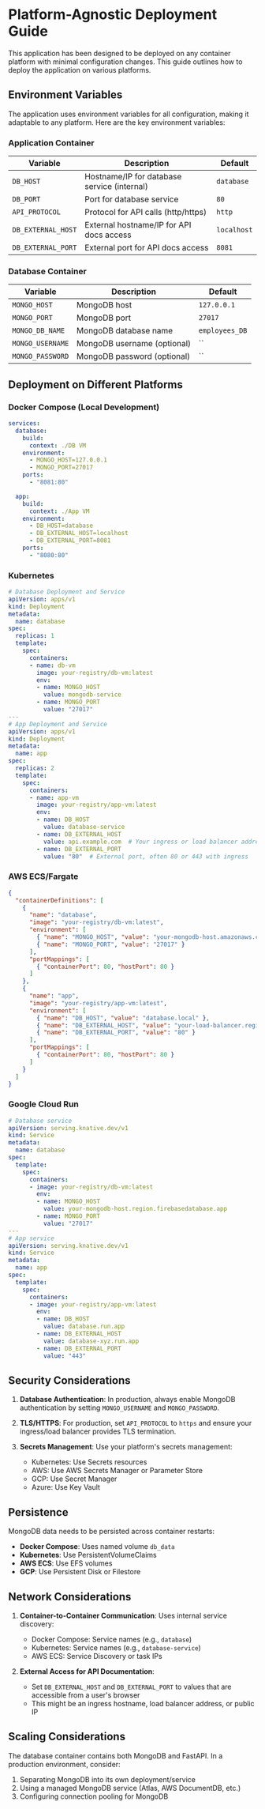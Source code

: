 # Platform-Agnostic Deployment Guide

This application has been designed to be deployed on any container platform with minimal configuration changes. This guide outlines how to deploy the application on various platforms.

## Environment Variables

The application uses environment variables for all configuration, making it adaptable to any platform. Here are the key environment variables:

### Application Container

| Variable | Description | Default |
|----------|-------------|---------|
| `DB_HOST` | Hostname/IP for database service (internal) | `database` |
| `DB_PORT` | Port for database service | `80` |
| `API_PROTOCOL` | Protocol for API calls (http/https) | `http` |
| `DB_EXTERNAL_HOST` | External hostname/IP for API docs access | `localhost` |
| `DB_EXTERNAL_PORT` | External port for API docs access | `8081` |

### Database Container

| Variable | Description | Default |
|----------|-------------|---------|
| `MONGO_HOST` | MongoDB host | `127.0.0.1` |
| `MONGO_PORT` | MongoDB port | `27017` |
| `MONGO_DB_NAME` | MongoDB database name | `employees_DB` |
| `MONGO_USERNAME` | MongoDB username (optional) | `` |
| `MONGO_PASSWORD` | MongoDB password (optional) | `` |

## Deployment on Different Platforms

### Docker Compose (Local Development)

```yaml
services:
  database:
    build:
      context: ./DB VM
    environment:
      - MONGO_HOST=127.0.0.1
      - MONGO_PORT=27017
    ports:
      - "8081:80"

  app:
    build:
      context: ./App VM
    environment:
      - DB_HOST=database
      - DB_EXTERNAL_HOST=localhost
      - DB_EXTERNAL_PORT=8081
    ports:
      - "8080:80"
```

### Kubernetes

```yaml
# Database Deployment and Service
apiVersion: apps/v1
kind: Deployment
metadata:
  name: database
spec:
  replicas: 1
  template:
    spec:
      containers:
      - name: db-vm
        image: your-registry/db-vm:latest
        env:
        - name: MONGO_HOST
          value: mongodb-service
        - name: MONGO_PORT
          value: "27017"
---
# App Deployment and Service
apiVersion: apps/v1
kind: Deployment
metadata:
  name: app
spec:
  replicas: 2
  template:
    spec:
      containers:
      - name: app-vm
        image: your-registry/app-vm:latest
        env:
        - name: DB_HOST
          value: database-service
        - name: DB_EXTERNAL_HOST
          value: api.example.com  # Your ingress or load balancer address
        - name: DB_EXTERNAL_PORT
          value: "80"  # External port, often 80 or 443 with ingress
```

### AWS ECS/Fargate

```json
{
  "containerDefinitions": [
    {
      "name": "database",
      "image": "your-registry/db-vm:latest",
      "environment": [
        { "name": "MONGO_HOST", "value": "your-mongodb-host.amazonaws.com" },
        { "name": "MONGO_PORT", "value": "27017" }
      ],
      "portMappings": [
        { "containerPort": 80, "hostPort": 80 }
      ]
    },
    {
      "name": "app",
      "image": "your-registry/app-vm:latest",
      "environment": [
        { "name": "DB_HOST", "value": "database.local" },
        { "name": "DB_EXTERNAL_HOST", "value": "your-load-balancer.region.elb.amazonaws.com" },
        { "name": "DB_EXTERNAL_PORT", "value": "80" }
      ],
      "portMappings": [
        { "containerPort": 80, "hostPort": 80 }
      ]
    }
  ]
}
```

### Google Cloud Run

```yaml
# Database service
apiVersion: serving.knative.dev/v1
kind: Service
metadata:
  name: database
spec:
  template:
    spec:
      containers:
      - image: your-registry/db-vm:latest
        env:
        - name: MONGO_HOST
          value: your-mongodb-host.region.firebasedatabase.app
        - name: MONGO_PORT
          value: "27017"
---
# App service
apiVersion: serving.knative.dev/v1
kind: Service
metadata:
  name: app
spec:
  template:
    spec:
      containers:
      - image: your-registry/app-vm:latest
        env:
        - name: DB_HOST
          value: database.run.app
        - name: DB_EXTERNAL_HOST
          value: database-xyz.run.app
        - name: DB_EXTERNAL_PORT
          value: "443"
```

## Security Considerations

1. **Database Authentication**: In production, always enable MongoDB authentication by setting `MONGO_USERNAME` and `MONGO_PASSWORD`.

2. **TLS/HTTPS**: For production, set `API_PROTOCOL` to `https` and ensure your ingress/load balancer provides TLS termination.

3. **Secrets Management**: Use your platform's secrets management:
   - Kubernetes: Use Secrets resources
   - AWS: Use AWS Secrets Manager or Parameter Store
   - GCP: Use Secret Manager
   - Azure: Use Key Vault

## Persistence

MongoDB data needs to be persisted across container restarts:

- **Docker Compose**: Uses named volume `db_data`
- **Kubernetes**: Use PersistentVolumeClaims
- **AWS ECS**: Use EFS volumes
- **GCP**: Use Persistent Disk or Filestore

## Network Considerations

1. **Container-to-Container Communication**: Uses internal service discovery:
   - Docker Compose: Service names (e.g., `database`)
   - Kubernetes: Service names (e.g., `database-service`)
   - AWS ECS: Service Discovery or task IPs

2. **External Access for API Documentation**:
   - Set `DB_EXTERNAL_HOST` and `DB_EXTERNAL_PORT` to values that are accessible from a user's browser
   - This might be an ingress hostname, load balancer address, or public IP

## Scaling Considerations

The database container contains both MongoDB and FastAPI. In a production environment, consider:

1. Separating MongoDB into its own deployment/service
2. Using a managed MongoDB service (Atlas, AWS DocumentDB, etc.)
3. Configuring connection pooling for MongoDB 